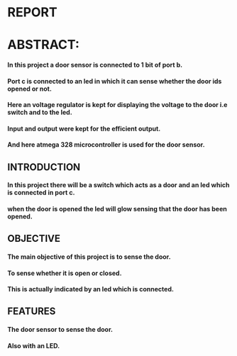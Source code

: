 # REPORT
# ABSTRACT:
   #### In this project a door sensor is connected to 1 bit of port b.
   #### Port c is connected to an led in which it can sense whether the door ids opened or not.
   #### Here an voltage regulator is kept for displaying the voltage to the door i.e switch and to the led.
   #### Input and output were kept for the efficient output. 
   #### And here atmega 328 microcontroller is used for the door sensor.
   


## INTRODUCTION 
#### In this project there will be a switch which acts as a door and an led which is connected in port c.
#### when the door is opened the led will glow sensing that the door has been opened.

## OBJECTIVE
#### The main objective of this project is to sense the door.
#### To sense whether it is open or closed.
#### This is actually indicated by an led which is connected.


## FEATURES
#### The door sensor to sense the door.
#### Also with an LED.

